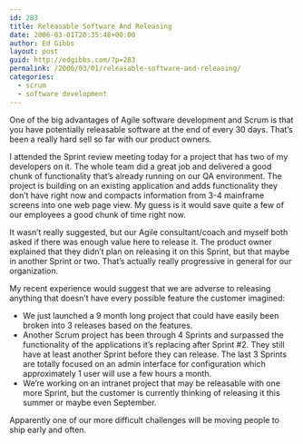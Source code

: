 ```yaml
---
id: 283
title: Releasable Software And Releasing
date: 2006-03-01T20:35:48+00:00
author: Ed Gibbs
layout: post
guid: http://edgibbs.com/?p=283
permalink: /2006/03/01/releasable-software-and-releasing/
categories:
  - scrum
  - software development
---
```

One of the big advantages of Agile software development and Scrum is that you have potentially releasable software at the end of every 30 days. That&#8217;s been a really hard sell so far with our product owners.

I attended the Sprint review meeting today for a project that has two of my developers on it. The whole team did a great job and delivered a good chunk of functionality that&#8217;s already running on our QA environment. The project is building on an existing application and adds functionality they don&#8217;t have right now and compacts information from 3-4 mainframe screens into one web page view. My guess is it would save quite a few of our employees a good chunk of time right now.

It wasn&#8217;t really suggested, but our Agile consultant/coach and myself both asked if there was enough value here to release it. The product owner explained that they didn&#8217;t plan on releasing it on this Sprint, but that maybe in another Sprint or two. That&#8217;s actually really progressive in general for our organization.

My recent experience would suggest that we are adverse to releasing anything that doesn&#8217;t have every possible feature the customer imagined:

  * We just launched a 9 month long project that could have easily been broken into 3 releases based on the features.
  * Another Scrum project has been through 4 Sprints and surpassed the functionality of the applications it&#8217;s replacing after Sprint #2. They still have at least another Sprint before they can release. The last 3 Sprints are totally focused on an admin interface for configuration which approximately 1 user will use a few hours a month.
  * We&#8217;re working on an intranet project that may be releasable with one more Sprint, but the customer is currently thinking of releasing it this summer or maybe even September.

Apparently one of our more difficult challenges will be moving people to ship early and often.